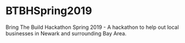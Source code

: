 # BTBHSpring2019
Bring The Build Hackathon Spring 2019 - A hackathon to help out local businesses in Newark and surrounding Bay Area.

